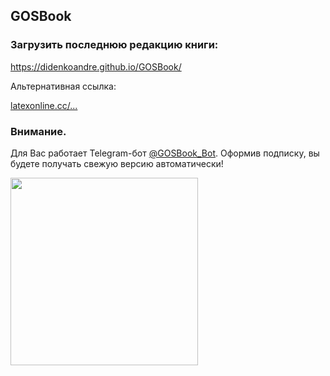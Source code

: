 ## GOSBook

### Загрузить последнюю редакцию книги: 
https://didenkoandre.github.io/GOSBook/

Альтернативная ссылка:

[latexonline.cc/...](http://latexonline.cc/compile?git=https://github.com/DidenkoAndre/GOSBook&target=GOSBook.tex&download=GOSBook.pdf&command=pdflatex)

### Внимание.

Для Вас работает Telegram-бот [@GOSBook\_Bot](https://t.me/GOSBook_Bot). Оформив подписку, вы будете получать свежую версию автоматически!

[<img src="https://upload.wikimedia.org/wikipedia/commons/thumb/8/82/Telegram_logo.svg/600px-Telegram_logo.svg.png" width="300" height="300" />](https://t.me/GOSBook_Bot)



